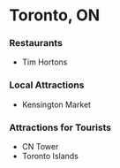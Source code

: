 # Toronto, ON

### Restaurants

- Tim Hortons

### Local Attractions

- Kensington Market

### Attractions for Tourists 

- CN Tower 
- Toronto Islands
